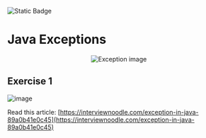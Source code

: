 ![Static Badge](https://img.shields.io/badge/Java-17-orange)
# Java Exceptions

<center><img src="https://github.com/m-mourouh/java-exceptions/assets/60442896/cd0216b5-60b7-4536-add4-9238db44af3a" alt="Exception image" /></center>

## Exercise 1
![image](https://github.com/m-mourouh/java-exceptions/assets/60442896/ea8f0bf4-4724-4b27-a2a8-c66aa6920a62)


Read this article: [https://interviewnoodle.com/exception-in-java-89a0b41e0c45](https://interviewnoodle.com/exception-in-java-89a0b41e0c45)
